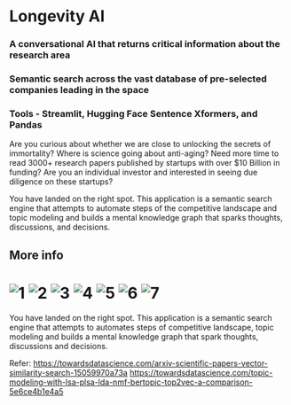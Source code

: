 # Longevity AI
### A conversational AI that returns critical information about the research area  
### Semantic search across the vast database of pre-selected companies leading in the space
### Tools - Streamlit, Hugging Face Sentence Xformers, and Pandas

Are you curious about whether we are close to unlocking the secrets of immortality? Where is science going about anti-aging? Need more time to read 3000+ research papers published by startups with over $10 Billion in funding? Are you an individual investor and interested in seeing due diligence on these startups? 

You have landed on the right spot. This application is a semantic search engine that attempts to automate steps of the competitive landscape and topic modeling and builds a mental knowledge graph that sparks thoughts, discussions, and decisions.
## More info

![1](https://user-images.githubusercontent.com/9400939/215384283-a4eab303-d204-4857-afb0-67c2a9a521f3.png)
![2](https://user-images.githubusercontent.com/9400939/215384287-45c1abb5-855f-45e7-8533-46c4d02e4c51.png)
![3](https://user-images.githubusercontent.com/9400939/215384289-96875b65-5691-4d32-96ce-465515f3bd63.png)
![4](https://user-images.githubusercontent.com/9400939/215384292-cecd6f9c-2636-457d-b400-5d7c8dcd1676.png)
![5](https://user-images.githubusercontent.com/9400939/215384295-267aa649-d976-454c-bacd-923f0bbc38ee.png)
![6](https://user-images.githubusercontent.com/9400939/215384297-df7dfd86-f93f-4935-9140-7e9550d1d7c2.png)
![7](https://user-images.githubusercontent.com/9400939/215384298-aec3f685-c427-434b-b276-f77bf714fc67.png)
=======
You have landed on the right spot. This application is a semantic search engine that attempts to automates steps of competitive landscape, topic modeling and builds a mental knowledge graph that spark thoughts, discussions and decisions.


Refer:
https://towardsdatascience.com/arxiv-scientific-papers-vector-similarity-search-15059970a73a
https://towardsdatascience.com/topic-modeling-with-lsa-plsa-lda-nmf-bertopic-top2vec-a-comparison-5e6ce4b1e4a5

